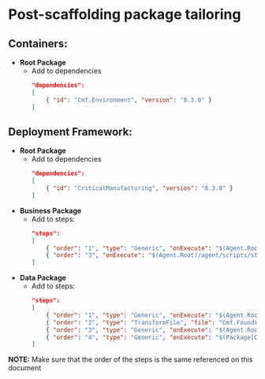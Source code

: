 # Post-scaffolding package tailoring

## Containers:
 - **Root Package**
   - Add to dependencies
        ```json
        "dependencies":
        [
            { "id": "Cmf.Environment", "version": "8.3.0" }
        ]
        ```

## Deployment Framework:
 - **Root Package**
   - Add to dependencies
        ```json
        "dependencies":
        [
            { "id": "CriticalManufacturing", "version": "8.3.0" }
        ]
        ```
 - **Business Package**
   - Add to steps:
        ```json
        "steps":
        [
            { "order": "1", "type": "Generic", "onExecute": "$(Agent.Root)/agent/scripts/stop_host.ps1" },
            { "order": "3", "onExecute": "$(Agent.Root)/agent/scripts/start_host.ps1" }
        ]
        ```
  - **Data Package**
    - Add to steps:
        ```json
        "steps":
        [
            { "order": "1", "type": "Generic", "onExecute": "$(Agent.Root)/agent/scripts/stop_host.ps1" },
            { "order": "2", "type": "TransformFile", "file": "Cmf.Foundation.Services.HostService.dll.config" },
            { "order": "3", "type": "Generic", "onExecute": "$(Agent.Root)/agent/scripts/start_host.ps1" },
            { "order": "4", "type": "Generic", "onExecute": "$(Package[Cmf.Custom.Package].TargetDirectory)/GenerateLBOs.ps1" }
        ]
        ```

**NOTE:** Make sure that the order of the steps is the same referenced on this document